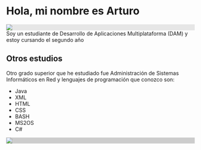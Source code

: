 # Hola, mi nombre es Arturo

<img style="display: block;-webkit-user-select: none;margin: auto;background-color: hsl(0, 0%, 90%);" src="https://github.com/images/mona-whisper.gif"> Soy un estudiante de Desarrollo de Aplicaciones Multiplataforma (DAM) y estoy cursando el segundo año

## Otros estudios

Otro grado superior que he estudiado fue Administración de Sistemas Informáticos en Red y lenguajes de programación que conozco son:
- Java
- XML
- HTML
- CSS                                      
- BASH
- MS2OS
- C#
<img style="display: block;-webkit-user-select: none;margin: auto;background-color: hsl(0, 0%, 80%);" src="https://media3.giphy.com/media/v1.Y2lkPTc5MGI3NjExcXJybTR1OXV6c253Mjd2bDVhOWlnZ2wwaTBrcDFtbmRzYTkwdHk1biZlcD12MV9pbnRlcm5hbF9naWZfYnlfaWQmY3Q9Zw/KGhpQ5NMoWKQurlHwI/giphy.webp">
